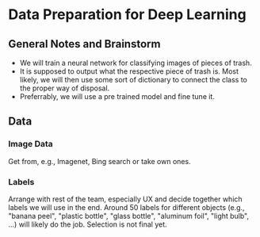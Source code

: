 # Data Preparation for Deep Learning

## General Notes and Brainstorm
- We will train a neural network for classifying images of pieces of trash.
- It is supposed to output what the respective piece of trash is. Most likely, we will then use some sort of dictionary to connect the class to the proper way of disposal.
- Preferrably, we will use a pre trained model and fine tune it.

## Data

### Image Data
Get from, e.g., Imagenet, Bing search or take own ones.

### Labels
Arrange with rest of the team, especially UX and decide together which labels we will use in the end.
Around 50 labels for different objects (e.g., "banana peel", "plastic bottle", "glass bottle", "aluminum foil", "light bulb", ...) will likely do the job. Selection is not final yet.